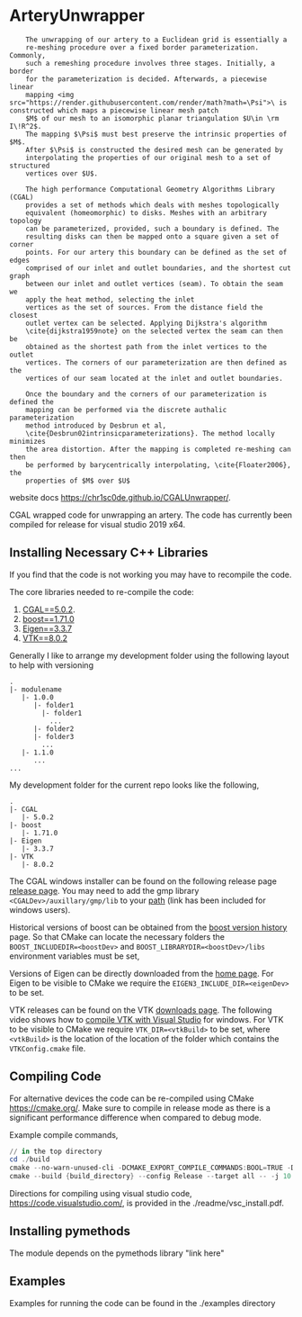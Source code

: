 # ArteryUnwrapper
		The unwrapping of our artery to a Euclidean grid is essentially a
		re-meshing procedure over a fixed border parameterization. Commonly,
		such a remeshing procedure involves three stages. Initially, a border
		for the parameterization is decided. Afterwards, a piecewise linear
		mapping <img src="https://render.githubusercontent.com/render/math?math=\Psi">\ is constructed which maps a piecewise linear mesh patch
		$M$ of our mesh to an isomorphic planar triangulation $U\in \rm I\!R^2$.
		The mapping $\Psi$ must best preserve the intrinsic properties of $M$.
		After $\Psi$ is constructed the desired mesh can be generated by
		interpolating the properties of our original mesh to a set of structured
		vertices over $U$.

		The high performance Computational Geometry Algorithms Library (CGAL)
		provides a set of methods which deals with meshes topologically
		equivalent (homeomorphic) to disks. Meshes with an arbitrary topology
		can be parameterized, provided, such a boundary is defined. The
		resulting disks can then be mapped onto a square given a set of corner
		points. For our artery this boundary can be defined as the set of edges
		comprised of our inlet and outlet boundaries, and the shortest cut graph
		between our inlet and outlet vertices (seam). To obtain the seam we
		apply the heat method, selecting the inlet
		vertices as the set of sources. From the distance field the closest
		outlet vertex can be selected. Applying Dijkstra's algorithm
		\cite{dijkstra1959note} on the selected vertex the seam can then be
		obtained as the shortest path from the inlet vertices to the outlet
		vertices. The corners of our parameterization are then defined as the
		vertices of our seam located at the inlet and outlet boundaries.

		Once the boundary and the corners of our parameterization is defined the
		mapping can be performed via the discrete authalic parameterization
		method introduced by Desbrun et al,
		\cite{Desbrun02intrinsicparameterizations}. The method locally minimizes
		the area distortion. After the mapping is completed re-meshing can then
		be performed by barycentrically interpolating, \cite{Floater2006}, the
		properties of $M$ over $U$
      
website docs https://chr1sc0de.github.io/CGALUnwrapper/.

CGAL wrapped code for unwrapping an artery. The code has currently been compiled for release for visual studio 2019 x64.

## Installing Necessary C++ Libraries

If you find that the code is not working you may have to recompile the code.

The core libraries needed to re-compile the code:

1. [CGAL==5.0.2](https://www.cgal.org/).
2. [boost==1.71.0](https://www.boost.org/)
3. [Eigen==3.3.7](http://eigen.tuxfamily.org/index.php?title=Main_Page)
4. [VTK==8.0.2](https://vtk.org/)

Generally I like to arrange my development folder using the following layout to help with versioning

````folders
.
|- modulename
   |- 1.0.0
      |- folder1
        |- folder1
          ...
      |- folder2
      |- folder3
        ...
   |- 1.1.0
      ...
...
````

My development folder for the current repo looks like the following,

````folders
.
|- CGAL
   |- 5.0.2
|- boost
   |- 1.71.0
|- Eigen
   |- 3.3.7
|- VTK
   |- 8.0.2

````

The CGAL windows installer can be found on the following release page [release page](https://github.com/CGAL/cgal/releases). You may need to add the gmp library `<CGALDev>/auxillary/gmp/lib` to your [path](https://www.techjunkie.com/environment-variables-windows-10/) (link has been included for windows users).

Historical versions of boost can be obtained from the [boost version history](https://www.boost.org/users/history/) page. So that CMake can locate the necessary folders the `BOOST_INCLUDEDIR=<boostDev>` and `BOOST_LIBRARYDIR=<boostDev>/libs` environment variables must be set,

Versions of Eigen can be directly downloaded from the [home page](http://eigen.tuxfamily.org/index.php?title=Main_Page). For Eigen to be visible to CMake we require the `EIGEN3_INCLUDE_DIR=<eigenDev>` to be set.

VTK releases can be found on the VTK [downloads page](https://vtk.org/download/). The following video shows how to [compile VTK with Visual Studio](https://www.youtube.com/watch?v=IgvbhyDh8r0) for windows. For VTK to be visible to CMake we require `VTK_DIR=<vtkBuild>` to be set, where `<vtkBuild>` is the location of the location of the folder which contains the `VTKConfig.cmake` file.

## Compiling Code

For alternative devices the code can be re-compiled using CMake https://cmake.org/. Make sure to compile in release mode as there is a significant performance difference when compared to debug mode.

Example compile commands,

````powershell
// in the top directory
cd ./build
cmake --no-warn-unused-cli -DCMAKE_EXPORT_COMPILE_COMMANDS:BOOL=TRUE -DCMAKE_BUILD_TYPE:STRING=Release -H{top_directory} -B{build_directory} -G Ninja
cmake --build {build_directory} --config Release --target all -- -j 10
````

Directions for compiling using visual studio code, https://code.visualstudio.com/, is provided in the ./readme/vsc_install.pdf.

## Installing pymethods

The module depends on the pymethods library "link here"

## Examples

Examples for running the code can be found in the ./examples directory
